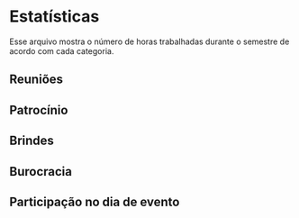 # Estatísticas
Esse arquivo mostra o número de horas trabalhadas durante o semestre de acordo com cada categoria.

## Reuniões


## Patrocínio


## Brindes


## Burocracia


## Participação no dia de evento
